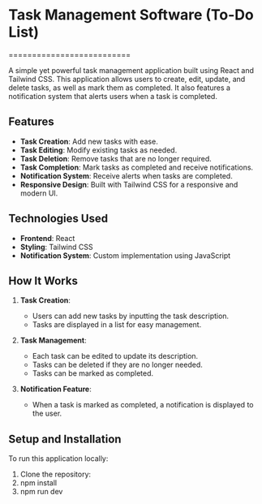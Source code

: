 # Task Management Software (To-Do List)
==========================

A simple yet powerful task management application built using React and Tailwind CSS. This application allows users to create, edit, update, and delete tasks, as well as mark them as completed. It also features a notification system that alerts users when a task is completed.

## Features

- **Task Creation**: Add new tasks with ease.
- **Task Editing**: Modify existing tasks as needed.
- **Task Deletion**: Remove tasks that are no longer required.
- **Task Completion**: Mark tasks as completed and receive notifications.
- **Notification System**: Receive alerts when tasks are completed.
- **Responsive Design**: Built with Tailwind CSS for a responsive and modern UI.

## Technologies Used

- **Frontend**: React
- **Styling**: Tailwind CSS
- **Notification System**: Custom implementation using JavaScript

## How It Works

1. **Task Creation**:
   - Users can add new tasks by inputting the task description.
   - Tasks are displayed in a list for easy management.

2. **Task Management**:
   - Each task can be edited to update its description.
   - Tasks can be deleted if they are no longer needed.
   - Tasks can be marked as completed.

3. **Notification Feature**:
   - When a task is marked as completed, a notification is displayed to the user.

## Setup and Installation

To run this application locally:

1. Clone the repository:
2. npm install
3. npm run dev

